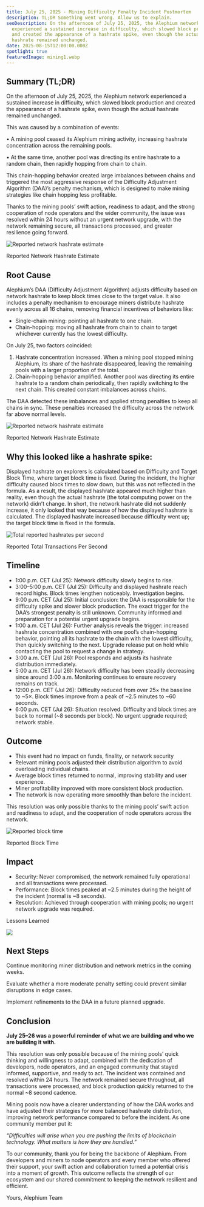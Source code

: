 ```yaml
---
title: July 25, 2025 - Mining Difficulty Penalty Incident Postmortem
description: TL;DR Something went wrong. Allow us to explain.
seoDescription: On the afternoon of July 25, 2025, the Alephium network
  experienced a sustained increase in difficulty, which slowed block production
  and created the appearance of a hashrate spike, even though the actual
  hashrate remained unchanged.
date: 2025-08-15T12:00:00.000Z
spotlight: true
featuredImage: mining1.webp
---
```

## Summary (TL;DR)

On the afternoon of July 25, 2025, the Alephium network experienced a sustained increase in difficulty, which slowed block production and created the appearance of a hashrate spike, even though the actual hashrate remained unchanged.

This was caused by a combination of events:

• A mining pool ceased its Alephium mining activity, increasing hashrate concentration across the remaining pools.

• At the same time, another pool was directing its entire hashrate to a random chain, then rapidly hopping from chain to chain.

This chain-hopping behavior created large imbalances between chains and triggered the most aggressive response of the Difficulty Adjustment Algorithm (DAA)’s penalty mechanism, which is designed to make mining strategies like chain hopping less profitable.

Thanks to the mining pools’ swift action, readiness to adapt, and the strong cooperation of node operators and the wider community, the issue was resolved within 24 hours without an urgent network upgrade, with the network remaining secure, all transactions processed, and greater resilience going forward.

![](https://miro.medium.com/v2/resize:fit:1400/format:webp/1*NzbKtJ4VmsYsM99kjBx_xA.jpeg "Reported network hashrate estimate")

Reported Network Hashrate Estimate

## Root Cause

Alephium’s DAA (Difficulty Adjustment Algorithm) adjusts difficulty based on network hashrate to keep block times close to the target value. It also includes a penalty mechanism to encourage miners distribute hashrate evenly across all 16 chains, removing financial incentives of behaviors like:

* Single-chain mining: pointing all hashrate to one chain.
* Chain-hopping: moving all hashrate from chain to chain to target whichever currently has the lowest difficulty.

On July 25, two factors coincided:

1. Hashrate concentration increased. When a mining pool stopped mining Alephium, its share of the hashrate disappeared, leaving the remaining pools with a larger proportion of the total.
2. Chain-hopping behavior amplified. Another pool was directing its entire hashrate to a random chain periodically, then rapidly switching to the next chain. This created constant imbalances across chains.

The DAA detected these imbalances and applied strong penalties to keep all chains in sync. These penalties increased the difficulty across the network far above normal levels.

![](https://miro.medium.com/v2/resize:fit:1400/format:webp/1*KNgUPP-AF4DY7U1tszBDVA.png "Reported network hashrate estimate")

Reported Network Hashrate Estimate

## Why this looked like a hashrate spike:

Displayed hashrate on explorers is calculated based on Difficulty and Target Block Time, where target block time is fixed. During the incident, the higher difficulty caused block times to slow down, but this was not reflected in the formula. As a result, the displayed hashrate appeared much higher than reality, even though the actual hashrate (the total computing power on the network) didn’t change. In short, the network hashrate did not suddenly increase, it only looked that way because of how the displayed hashrate is calculated. The displayed hashrate increased because difficulty went up; the target block time is fixed in the formula.

![](https://miro.medium.com/v2/resize:fit:1400/format:webp/1*e7XiP_Pjy55zE7JGdlhNRA.png "Total reported hashrates per second")

Reported Total Transactions Per Second

## Timeline

* 1:00 p.m. CET (Jul 25): Network difficulty slowly begins to rise.
* 3:00–5:00 p.m. CET (Jul 25): Difficulty and displayed hashrate reach record highs. Block times lengthen noticeably. Investigation begins.
* 9:00 p.m. CET (Jul 25): Initial conclusion: the DAA is responsible for the difficulty spike and slower block production. The exact trigger for the DAA’s strongest penalty is still unknown. Community informed and preparation for a potential urgent upgrade begins.
* 1:00 a.m. CET (Jul 26): Further analysis reveals the trigger: increased hashrate concentration combined with one pool’s chain-hopping behavior, pointing all its hashrate to the chain with the lowest difficulty, then quickly switching to the next. Upgrade release put on hold while contacting the pool to request a change in strategy.
* 3:00 a.m. CET (Jul 26): Pool responds and adjusts its hashrate distribution immediately.
* 5:00 a.m. CET (Jul 26): Network difficulty has been steadily decreasing since around 3:00 a.m. Monitoring continues to ensure recovery remains on track.
* 12:00 p.m. CET (Jul 26): Difficulty reduced from over 25× the baseline to \~5×. Block times improve from a peak of \~2.5 minutes to ~60 seconds.
* 6:00 p.m. CET (Jul 26): Situation resolved. Difficulty and block times are back to normal (~8 seconds per block). No urgent upgrade required; network stable.

## Outcome

* This event had no impact on funds, finality, or network security
* Relevant mining pools adjusted their distribution algorithm to avoid overloading individual chains.
* Average block times returned to normal, improving stability and user experience.
* Miner profitability improved with more consistent block production.
* The network is now operating more smoothly than before the incident.

This resolution was only possible thanks to the mining pools’ swift action and readiness to adapt, and the cooperation of node operators across the network.

![](https://miro.medium.com/v2/resize:fit:1400/format:webp/1*l_8GD4eqG7-Ndl1kA6x8CQ.png "Reported block time")

Reported Block Time

## Impact

* Security: Never compromised, the network remained fully operational and all transactions were processed.
* Performance: Block times peaked at \~2.5 minutes during the height of the incident (normal is \~8 seconds).
* Resolution: Achieved through cooperation with mining pools; no urgent network upgrade was required.

Lessons Learned

![](https://miro.medium.com/v2/resize:fit:1400/format:webp/1*TmEe0ybTUHYwmeSIwW7WHw.png)

## Next Steps

Continue monitoring miner distribution and network metrics in the coming weeks.

Evaluate whether a more moderate penalty setting could prevent similar disruptions in edge cases.

Implement refinements to the DAA in a future planned upgrade.

## Conclusion

**July 25–26 was a powerful reminder of what we are building and who we are building it with.**

This resolution was only possible because of the mining pools’ quick thinking and willingness to adapt, combined with the dedication of developers, node operators, and an engaged community that stayed informed, supportive, and ready to act. The incident was contained and resolved within 24 hours. The network remained secure throughout, all transactions were processed, and block production quickly returned to the normal ~8 second cadence.

Mining pools now have a clearer understanding of how the DAA works and have adjusted their strategies for more balanced hashrate distribution, improving network performance compared to before the incident. As one community member put it:

*“Difficulties will arise when you are pushing the limits of blockchain technology. What matters is how they are handled.”*

To our community, thank you for being the backbone of Alephium. From developers and miners to node operators and every member who offered their support, your swift action and collaboration turned a potential crisis into a moment of growth. This outcome reflects the strength of our ecosystem and our shared commitment to keeping the network resilient and efficient.

Yours, Alephium Team
